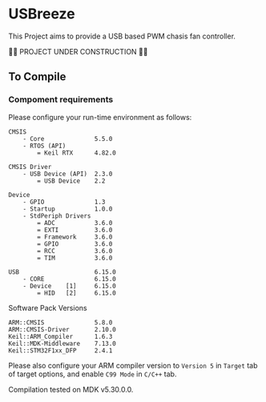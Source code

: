 # USBreeze

This Project aims to provide a USB based PWM chasis fan controller.

🚧🚧 PROJECT UNDER CONSTRUCTION 🚧🚧

## To Compile

### Compoment requirements

Please configure your run-time environment as follows:

```
CMSIS
    - Core              5.5.0
    - RTOS (API)
        = Keil RTX      4.82.0

CMSIS Driver
    - USB Device (API)  2.3.0
        = USB Device    2.2

Device
    - GPIO              1.3
    - Startup           1.0.0
    - StdPeriph Drivers
        = ADC           3.6.0
        = EXTI          3.6.0
        = Framework     3.6.0
        = GPIO          3.6.0
        = RCC           3.6.0
        = TIM           3.6.0

USB                     6.15.0
    - CORE              6.15.0
    - Device    [1]     6.15.0
        = HID   [2]     6.15.0
```

Software Pack Versions
```
ARM::CMSIS              5.8.0
ARM::CMSIS-Driver       2.10.0
Keil::ARM_Compiler      1.6.3
Keil::MDK-Middleware    7.13.0
Keil::STM32F1xx_DFP     2.4.1
```

Please also configure your ARM compiler version to `Version 5` in `Target` tab of target options, and enable `C99 Mode` in `C/C++` tab.

Compilation tested on MDK v5.30.0.0.